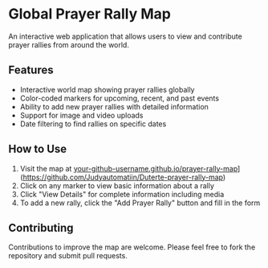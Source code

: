 # Global Prayer Rally Map

An interactive web application that allows users to view and contribute prayer rallies from around the world.

## Features
- Interactive world map showing prayer rallies globally
- Color-coded markers for upcoming, recent, and past events
- Ability to add new prayer rallies with detailed information
- Support for image and video uploads
- Date filtering to find rallies on specific dates

## How to Use
1. Visit the map at [your-github-username.github.io/prayer-rally-map](https://your-github-username.github.io/prayer-rally-map)](https://github.com/Judyautomatiin/Duterte-prayer-rally-map)
2. Click on any marker to view basic information about a rally
3. Click "View Details" for complete information including media
4. To add a new rally, click the "Add Prayer Rally" button and fill in the form

## Contributing
Contributions to improve the map are welcome. Please feel free to fork the repository and submit pull requests.
